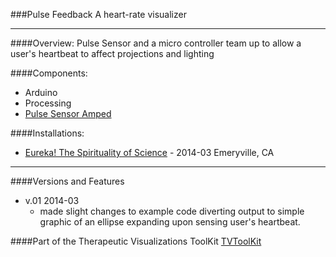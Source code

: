 ###Pulse Feedback
A heart-rate visualizer
____________

####Overview:
Pulse Sensor and a micro controller team up to allow a user's heartbeat to affect projections and lighting

####Components:
- Arduino
- Processing
- [Pulse Sensor Amped]


####Installations:
- [Eureka! The Spirituality of Science](https://www.flickr.com/photos/organize/?start_tab=one_set72157645325802743)  -  2014-03 Emeryville, CA



____________
####Versions and Features
- v.01 2014-03
	- made slight changes to example code diverting output to simple graphic of an ellipse expanding upon sensing user's heartbeat.


####Part of the Therapeutic Visualizations ToolKit [TVToolKit](https://github.com/VideoAlchemy/TVToolkit)










[Pulse Sensor Amped]:http://www.adafruit.com/blog/2012/11/09/new-product-pulse-sensor-amped/